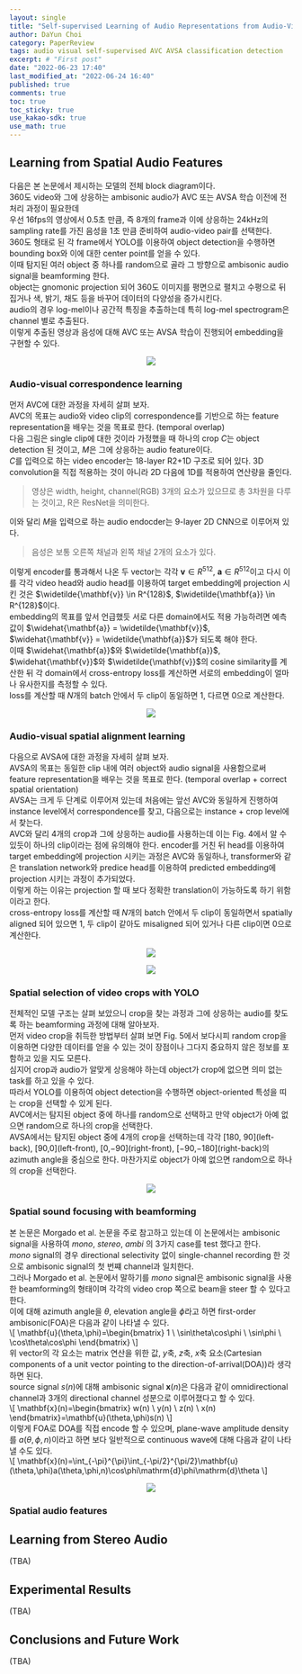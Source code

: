 ```yaml
---
layout: single
title: "Self-supervised Learning of Audio Representations from Audio-Visual Data using Spatial Alignment (2)"
author: DaYun Choi
category: PaperReview
tags: audio visual self-supervised AVC AVSA classification detection
excerpt: # "First post"
date: "2022-06-23 17:40"
last_modified_at: "2022-06-24 16:40"
published: true
comments: true
toc: true
toc_sticky: true
use_kakao-sdk: true
use_math: true
---
```


## Learning from Spatial Audio Features
다음은 본 논문에서 제시하는 모델의 전체 block diagram이다.  
360도 video와 그에 상응하는 ambisonic audio가 AVC 또는 AVSA 학습 이전에 전처리 과정이 필요한데  
우선 16fps의 영상에서 0.5초 만큼, 즉 8개의 frame과 이에 상응하는 24kHz의 sampling rate를 가진 음성을 1초 만큼 준비하여 audio-video pair를 선택한다.  
360도 형태로 된 각 frame에서 YOLO를 이용하여 object detection을 수행하면 bounding box와 이에 대한 center point를 얻을 수 있다.  
이때 탐지된 여러 object 중 하나를 random으로 골라 그 방향으로 ambisonic audio signal을 beamforming 한다.  
object는 gnomonic projection 되어 360도 이미지를 평면으로 펼치고 수평으로 뒤집거나 색, 밝기, 채도 등을 바꾸어 데이터의 다양성을 증가시킨다.  
audio의 경우 log-mel이나 공간적 특징을 추출하는데 특히 log-mel spectrogram은 channel 별로 추출된다.  
이렇게 추출된 영상과 음성에 대해 AVC 또는 AVSA 학습이 진행되어 embedding을 구현할 수 있다.

<p align="center">
    <img src = "https://user-images.githubusercontent.com/74304696/175316934-73d7afbf-f213-44fb-9a71-ec67d9a8ff28.png">
</p>

### Audio-visual correspondence learning
먼저 AVC에 대한 과정을 자세히 살펴 보자.  
AVC의 목표는 audio와 video clip의 correspondence를 기반으로 하는 feature representation을 배우는 것을 목표로 한다. (temporal overlap)  
다음 그림은 single clip에 대한 것이라 가정했을 때 하나의 crop $C$는 object detection 된 것이고, $M$은 그에 상응하는 audio feature이다.  
$C$를 입력으로 하는 video encoder는 18-layer R2+1D 구조로 되어 있다. 3D convolution을 직접 적용하는 것이 아니라 2D 다음에 1D를 적용하여 연산량을 줄인다.  
> 영상은 width, height, channel(RGB) 3개의 요소가 있으므로 총 3차원을 다루는 것이고, R은 ResNet을 의미한다.

이와 달리 $M$을 입력으로 하는 audio endocder는 9-layer 2D CNN으로 이루어져 있다.  
> 음성은 보통 오른쪽 채널과 왼쪽 채널 2개의 요소가 있다.

이렇게 encoder를 통과해서 나온 두 vector는 각각 $\mathbf{v} \in R^{512}$, $\mathbf{a} \in R^{512}$이고 다시 이를 각각 video head와 audio head를 이용하여 target embedding에 projection 시킨 것은 $\widetilde{\mathbf{v}} \in R^{128}$, $\widetilde{\mathbf{a}} \in R^{128}$이다.  
embedding의 목표를 앞서 언급했듯 서로 다른 domain에서도 적용 가능하려면 예측값이 $\widehat{\mathbf{a}} = \widetilde{\mathbf{v}}$, $\widehat{\mathbf{v}} = \widetilde{\mathbf{a}}$가 되도록 해야 한다.  
이때 $\widehat{\mathbf{a}}$와 $\widetilde{\mathbf{a}}$, $\widehat{\mathbf{v}}$와 $\widetilde{\mathbf{v}}$의 cosine similarity를 계산한 뒤 각 domain에서 cross-entropy loss를 계산하면 서로의 embedding이 얼마나 유사한지를 측정할 수 있다.  
loss를 계산할 때 $N$개의 batch 안에서 두 clip이 동일하면 1, 다르면 0으로 계산한다.

<p align="center">
    <img src = "https://user-images.githubusercontent.com/74304696/175317970-2e8aca98-8438-4ca6-994f-093fced82e0f.png">
</p>

### Audio-visual spatial alignment learning
다음으로 AVSA에 대한 과정을 자세히 살펴 보자.  
AVSA의 목표는 동일한 clip 내에 여러 object와 audio signal을 사용함으로써 feature representation을 배우는 것을 목표로 한다. (temporal overlap + correct spatial orientation)  
AVSA는 크게 두 단계로 이루어져 있는데 처음에는 앞선 AVC와 동일하게 진행하여 instance level에서 correspondence를 찾고, 다음으로는 instance + crop level에서 찾는다.  
AVC와 달리 4개의 crop과 그에 상응하는 audio를 사용하는데 이는 Fig. 4에서 알 수 있듯이 하나의 clip이라는 점에 유의해야 한다.
encoder를 거친 뒤 head를 이용하여 target embedding에 projection 시키는 과정은 AVC와 동일하나, transformer와 같은 translation network와 predice head를 이용하여 predicted embedding에 projection 시키는 과정이 추가되었다.  
이렇게 하는 이유는 projection 할 때 보다 정확한 translation이 가능하도록 하기 위함이라고 한다.  
cross-entropy loss를 계산할 때 $N$개의 batch 안에서 두 clip이 동일하면서 spatially aligned 되어 있으면 1, 두 clip이 같아도 misaligned 되어 있거나 다른 clip이면 0으로 계산한다.

<p align="center">
    <img src = "https://user-images.githubusercontent.com/74304696/175317983-7fada214-7980-413f-8f79-958722520d23.png">
</p>

<p align="center">
    <img src = "https://user-images.githubusercontent.com/74304696/175371969-4ecd4148-3399-4b24-a3c7-1433cca1377c.png">
</p>

### Spatial selection of video crops with YOLO
전체적인 모델 구조는 살펴 보았으니 crop을 찾는 과정과 그에 상응하는 audio를 찾도록 하는 beamforming 과정에 대해 알아보자.  
먼저 video crop을 취득한 방법부터 살펴 보면 Fig. 5에서 보다시피 random crop을 이용하면 다양한 데이터를 얻을 수 있는 것이 장점이나 그다지 중요하지 않은 정보를 포함하고 있을 지도 모른다.  
심지어 crop과 audio가 알맞게 상응해야 하는데 object가 crop에 없으면 의미 없는 task를 하고 있을 수 있다.  
따라서 YOLO를 이용하여 object detection을 수행하면 object-oriented 특성을 띠는 crop을 선택할 수 있게 된다.  
AVC에서는 탐지된 object 중에 하나를 random으로 선택하고 만약 object가 아예 없으면 random으로 하나의 crop을 선택한다.  
AVSA에서는 탐지된 object 중에 4개의 crop을 선택하는데 각각 \[180, 90\](left-back), \[90,0\](left-front), \[0,−90\](right-front), \[−90,−180\](right-back)의 azimuth angle을 중심으로 한다. 
마찬가지로 object가 아예 없으면 random으로 하나의 crop을 선택한다.

<p align="center">
    <img src = "https://user-images.githubusercontent.com/74304696/175372012-2b5cdcad-7895-4c8f-a0e6-0a6bff61dcee.png">
</p>

### Spatial sound focusing with beamforming
본 논문은 Morgado et al. 논문을 주로 참고하고 있는데 이 논문에서는 ambisonic signal을 사용하여 _mono_, _stereo_, _ambi_ 의 3가지 case를 test 했다고 한다.  
_mono_ signal의 경우 directional selectivity 없이 single-channel recording 한 것으로 ambisonic signal의 첫 번쨰 channel과 일치한다.  
그러나 Morgado et al. 논문에서 말하기를 _mono_ signal은 ambisonic signal을 사용한 beamforming의 형태이며 각각의 video crop 쪽으로 beam을 steer 할 수 있다고 한다.  
이에 대해 azimuth angle을 $\theta$, elevation angle을 $\phi$라고 하면 first-order ambisonic(FOA)은 다음과 같이 나타낼 수 있다.  
\\[ \mathbf{u}(\theta,\phi)=\begin{bmatrix} 1 \\ \sin\theta\cos\phi \\ \sin\phi \\ \cos\theta\cos\phi \end{bmatrix} \\]  
위 vector의 각 요소는 matrix 연산을 위한 값, $y$축, $z$축, $x$축 요소(Cartesian components of a unit vector pointing to the direction-of-arrival(DOA))라 생각하면 된다.  
source signal $s(n)$에 대해 ambisonic signal $\mathbf{x}(n)$은 다음과 같이 omnidirectional channel과 3개의 directional channel 성분으로 이루어졌다고 할 수 있다.  
\\[ \mathbf{x}(n)=\begin{bmatrix} w(n) \\ y(n) \\ z(n) \\ x(n) \end{bmatrix}=\mathbf{u}(\theta,\phi)s(n) \\]  
이렇게 FOA로 DOA를 직접 encode 할 수 있으며, plane-wave amplitude density를 $a(\theta,\phi,n)$이라고 하면 보다 일반적으로 continuous wave에 대해 다음과 같이 나타낼 수도 있다.  
\\[ \mathbf{x}(n)=\int_{-\pi}^{\pi}\int_{-\pi/2}^{\pi/2}\mathbf{u}(\theta,\phi)a(\theta,\phi,n)\cos\phi\mathrm{d}\phi\mathrm{d}\theta \\]  



<p align="center">
    <img src = "https://user-images.githubusercontent.com/74304696/175372038-b5b93ed3-132a-464c-a035-4a57e08abc83.png">
</p>

### Spatial audio features

## Learning from Stereo Audio
(TBA)

## Experimental Results
(TBA)

## Conclusions and Future Work
(TBA)